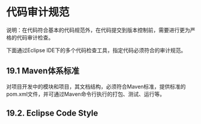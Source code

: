 # 代码审计规范

说明：在代码符合基本的代码规范外，在代码提交到版本控制前，需要进行更为严格的代码审计检查。

下面通过Eclipse IDE下的多个代码检查工具，指定代码必须符合的审计规范。

## 19.1 Maven体系标准

对项目开发中的模块和项目，其文档结构，必须符合Maven标准，提供标准的pom.xml文件，并可通过Maven命令行执行的打包、测试、运行等。

## 19.2. Eclipse Code Style

